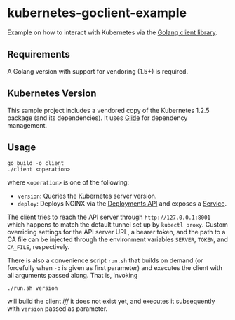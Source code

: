 # kubernetes-goclient-example

Example on how to interact with Kubernetes via the [Golang client library](https://github.com/kubernetes/kubernetes/blob/release-1.2/docs/devel/client-libraries.md).

## Requirements

A Golang version with support for vendoring (1.5+) is required.

## Kubernetes Version

This sample project includes a vendored copy of the Kubernetes 1.2.5 package (and its dependencies). It uses [Glide](https://glide.sh/) for dependency management.

## Usage

```
go build -o client
./client <operation>
```

where `<operation>` is one of the following:

- `version`: Queries the Kubernetes server version.
- `deploy`: Deploys NGINX via the [Deployments API](http://kubernetes.io/docs/user-guide/deployments/) and exposes a [Service](http://kubernetes.io/docs/user-guide/services/).

The client tries to reach the API server through `http://127.0.0.1:8001` which happens to match the default tunnel set up by `kubectl proxy`. Custom overriding settings for the API server URL, a bearer token, and the path to a CA file can be injected through the environment variables `SERVER`, `TOKEN`, and `CA_FILE`, respectively.

There is also a convenience script `run.sh` that builds on demand (or forcefully when `-b` is given as first parameter) and executes the client with all arguments passed along. That is, invoking

`./run.sh version`

will build the client _iff_ it does not exist yet, and executes it subsequently with `version` passed as parameter.
